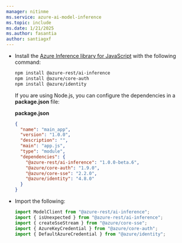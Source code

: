 ```yaml
---
manager: nitinme
ms.service: azure-ai-model-inference
ms.topic: include
ms.date: 1/21/2025
ms.author: fasantia
author: santiagxf
---
```


* Install the [Azure Inference library for JavaScript](https://aka.ms/azsdk/azure-ai-inference/javascript/reference) with the following command:

  ```bash
  npm install @azure-rest/ai-inference
  npm install @azure/core-auth
  npm install @azure/identity
  ```

  If you are using Node.js, you can configure the dependencies in a **package.json** file:

  __package.json__

  ```json
  {
    "name": "main_app",
    "version": "1.0.0",
    "description": "",
    "main": "app.js",
    "type": "module",
    "dependencies": {
      "@azure-rest/ai-inference": "1.0.0-beta.6",
      "@azure/core-auth": "1.9.0",
      "@azure/core-sse": "2.2.0",
      "@azure/identity": "4.8.0"
    }
  }
  ```

* Import the following:

  ```javascript
  import ModelClient from "@azure-rest/ai-inference";
  import { isUnexpected } from "@azure-rest/ai-inference";
  import { createSseStream } from "@azure/core-sse";
  import { AzureKeyCredential } from "@azure/core-auth";
  import { DefaultAzureCredential } from "@azure/identity";
  ```
